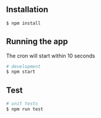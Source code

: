 
## Installation

```bash
$ npm install
```

## Running the app
The cron will start within 10 seconds
```bash
# development
$ npm start
```

## Test

```bash
# unit tests
$ npm run test
```
